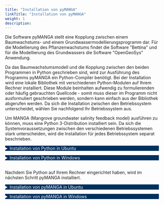 ```yaml
---
title: "Installation von pyMANGA"
linkTitle: "Installation von pyMANGA"
weight: 1
description:
---
```

<head>
<style type="text/css">
<!--
details summary {color: white; background: #00305E; margin-bottom: 1em;}
-->
</style>
</head>


Die Software pyMANGA stellt eine Kopplung zwischen einem Baumwachstums- und einem Grundwassermodellierungsprogramm dar. Für die Modellierung des Pflanzenwachstums findet die Software "Bettina" und für die Modellierung des Grundwassers die Software "OpenGeoSys" Anwendung. 

Da das Baumwachstumsmodell und die Kopplung zwischen den beiden Programmen in Python geschrieben sind, wird zur Ausführung des Programms pyMANGA ein Python-Compiler benötigt. Bei der Installation wird eine lokale Bibliothek mit verschiedenen Python-Modulen auf Ihrem Rechner installiert. Diese Module beinhalten aufwendig zu formulierenden oder häufig gebrauchten Quellcode - somit muss dieser im Programm nicht ausformuliert geschrieben werden, sondern kann einfach aus der Bibliothek abgerufen werden. Da sich die Installation zwischen den Betriebssystem unterscheidet, wählen Sie nachfolgend Ihr Betriebssystem aus.

Um MANGA (Mangrove groundwater salinity feedback model) ausführen zu können, muss eine Python 3-Distribution installiert sein. Da sich die Systemvoraussetzungen zwischen den verschiedenen Betriebssystemen stark unterscheiden, wird die Installation für jedes Betriebssystem separat beschrieben.

<details>
<summary background="coral";
  margin-bottom="1em";>Installation von Python in Ubuntu</summary>
<p>

Ubuntu 18.04 liefert eine erste Installation von (Python 2 und) Python 3 von Haus aus mit. Um zu überprüfen, welche Version sich aktuell auf dem Rechner befindet, kann, nachdem ein neues Terminal-Fenster mit der Tastenkombination **"STRG + Alt + T"** geöffnet wurde, eine Versionsabfrage mit dem Kommando 

	• python3 -V 

erfolgen. Es wird empfohlen das Paket zunächst zu updaten. Um die Version auf den neuesten Stand zu bringen, kann über die Kommandos 

	• sudo apt update
 
und 

	• sudo apt -y upgrade 

das gesamte System geupdated werden - und damit auch das Python 3 Paket.
Die aktualliesierte Version kann erneut über 

	• python3 -V

eingesehen werden.

Falls widererwartens Probleme auftreten, kann über den Befehl

	• sudo apt-get install python3

das Paket (neu)installiert werden.
</p>
</details>


<details>
<summary>Installation von Python in Windows</summary>
<p>

Um **MANGA** (Mangrove groundwater salinity feedback model) ausführen zu können, müssen Sie zunächst sich ein **Interpreter** für die Programmiersprache **Python** besorgen. Ein Beispiel wäre **python<sup>T</sup><sup>M</sup>**. Dazu öffnen Sie Ihren **Browser** und gehen Sie auf die Seite ***Python.org***. Im Auswahlmenü unter ***Download*** finden Sie die aktuelle Release Version für ihr Betriebssystem von **Python** (in dieser Anleitung wird das Vorgehen unter Windows beschrieben, siehe Abbildung 1).

<figure>
<img src="/pictures/Auswahl_Menue_zum_Downloaden_der_Windows_Variante_von_pythonTM.jpg">
<figcaption><font size = "1"><i><b>Abbildung 1:</b> Auswahl Menü zum Downloaden der Windows Variante von python<sup>T</sup><sup>M</sup>.</i></font></figcaption>
</figure><p>

<figure>
<img src="/pictures/zu_waehlender_Link_für_das_Downloaden_von_python-3_7_7.jpg">
<figcaption><font size = "1"><i><b>Abbildung 2:</b> zu wählender Link für das Downloaden von python-3.7.7.</i></font></figcaption>
</figure><p>

Führen Sie die herunter geladene Datei (***python-3.7.7-amd64.exe***) aus, wie eine normale **Windows** **exe** und installieren Sie sie auf Ihren Rechner (siehe Abbildung 3). 

<figure>
<img src="/pictures/Ausfuehrung_der_Windows_exe_von_Python_3_7_7.jpg">
<figcaption><font size = "1"><i><b>Abbildung 3:</b> Ausführung der Windows exe von Python 3.7.7.</i></font></figcaption>
</figure><p>

Damit ist die Installation von **Python** abgeschlossen.

</p>
</details>

<br>
Nachdem Sie Python auf Ihrem Rechner eingerichtet haben, wird im nächsten Schritt pyMANGA installiert. 
</p>

<details>
<summary >Installation von pyMANGA in Ubuntu</summary>
<p>

Um Manga ausführen zu können, müssen ggf. noch nicht in der Python-Bibliothek vorhandene, aber von pyMANGA benötigte Module installiert werden. Da bei Ubuntu auch im Betriebssystem Python eine wichtige Rolle spielt, ist die bereits vorinstallierte Bibliothek sehr umfangreich. Es wird deshalb empfohlen das Programm zunächst zu installieren und ggf. noch fehlende Module nach erster Ausführung des Programms zu installieren - pyMANGA weist sie darauf hin, welche Module benötigt werden.

Um die Software zu downloaden laden Sie sich die aktuelle Version als zip-Datei über diese [Homepage](https://github.com/jbathmann/pyMANGA/ "https://github.com/jbathmann/pyMANGA/") herunter.

<figure>
<img src="/pictures/ubuntu_download.png">
<figcaption><font size = "1"><i><b>Abbildung 1:</b> Download von pyMANGA als zip-Datei</i></font></figcaption>
</figure><p>

Diese zip-Datei muss nun an einem beliebigem Speicherort entpackt werden. Achten Sie darauf, dass sich keine Leerzeichen und keine Umlaute in dem Dateifpad befinden.

Das Programm ist jetzt ausführbar. Öffnen Sie mit der Tastenkombination Strg + Alt + T ein Terminalfenster und navigieren Sie in die Hauptebene des Programms. Alternativ können Sie auch den grafischen Weg wählen, indem Sie über Dateien zu dem Speicherort navigieren. Dort können Sie die Konsole über einen Rechtsklick und in dem sich öffnenden Menü über das Feld "In Terminal öffnen" ein Terminalfenster öffnen, indem Sie sich bereits in der Hauptebene des Programms befinden.

<figure>
<img src="/pictures/ubuntu_Hauptebene_pyMANGA.png">
<figcaption><font size = "1"><i><b>Abbildung 2:</b> Hauptebene von pyMANGA</i></font></figcaption>
</figure><p>

Durch die Eingabe "python main.py" wird das Programm nun gestartet. Falls pyMANGA aufgrund von fehlenden Modulen in der lokalen Python-Bibliothek - wie zu Anfang erwähnt - noch nicht ausgeführt werden kann, wird jeweils eines der fehlenden Pakete in einer Fehlermeldung ausgegeben. Für die Installation von Python-Modulen eignet sich unter anderem pip ("Pip installs Python"). Durch das öffnen eines Terminalfenster (Tastenkombination Strg + Alt + T) und der Eingabe des Befehls

	• sudo apt-get install python3-pip

lässt sich pip installieren.

Um mit pip nun ein Python-Modul in die Bibliothek hinzuzufügen muss folgender Befehl in ein Terminal eingegeben werden:

	• pip3 install Name_des_Moduls

Falls pyMANGA bei einer ersten Ausführung das Python-Modul vtk als fehlend ausgegeben hat, lässt es sich mit folgender Eingabe in die Konsole installieren:

	• pip3 install vtk

Nachdem das fehlende Modul installiert wurde, starten Sie pyMANGA erneut. Sollten jetzt noch weitere Python-Module fehlen, wird pyMANGA wieder eines davon als fehlende Voraussetzung ausgeben. Diesen Schritt wiederholen Sie so lange, bis alle Python-Module installiert sind. Wenn das der Fall ist, sollte pyMANGA einen 13-zeiligen Text ausgeben, von denen die letzte Zeile folgende Fehlermeldung beinhaltet: "Wrong usage of pyMANGA. Type "python main.py -h". Auch wenn Sie zunächst diese Fehlermeldung erhalten bedeutet es, dass pyMANGA richtig installiert und ausgeführt werden kann. Die Berechnung eines ersten Beispiel-Setups wird im Abschnitt Erste Anwendungen von pyMANGA dieses kurzen Tutorials erklärt.

</p>
</details>

<details>
<summary>Installation von pyMANGA in Windows</summary>
<p>

Um **MANGA** auszuführen zu können, müssen noch ein paar Module für den **Python** **Compiler** installiert werden. Dazu müssen Sie die **Eingabeaufforderung** öffnen. Diese finden Sie einfach über die Suche, indem Sie der **„Eingabeaufforderung“** eingeben und per **Mausklick** öffnen. Da es sich bei **MANGA** um ein Zeilenprogramm handelt, spielt sich alles in der **Eingabeaufforderung** ab (siehe Abbildung 1). 

<figure>
<img src="/pictures/oeffnen_der_Eingabeaufforderung.jpg">
<figcaption><font size = "1"><i><b>Abbildung 1:</b> öffnen der Eingabeaufforderung.</i></font></figcaption>
</figure><p>

Nun müssen die folgenden **Module** ***numpy***, ***vtk***, ***lxml*** und ***matplotlib*** installiert werden. Wir beginnen mit dem **Modul** ***numpy***. Geben Sie den aufgezeigten Code in die **Eingabeaufforderung**, um das **Modul** zu installieren (siehe Abbildung 2). 

	• py -3.7 -m pip install numpy								    [1]

<figure>
<img src="/pictures/Beispielhafte_Installation_des_Moduls_numpy.jpg">
<figcaption><font size = "1"><i><b>Abbildung 2:</b> Beispielhafte Installation des Moduls numpy.</i></font></figcaption>
</figure><p>

Führen Sie dies analog für die drei anderen **Module** aus mit dem folgenden Code

	• py -3.7 -m pip install vtk								     [2]
	• py -3.7 -m pip install lxml							  	     [3]
	• py -3.7 -m pip install matplotlib							     [4]

Hinweis: Sollte die **Eingabeaufforderung** eine Wahrung ausgeben, dass ***pip*** nicht aktuell ist, können Sie mit **upgrade** ***pip*** dies aktualisieren. Dies ist aber nicht zwingend erforderlich.

Zur Erklärung was Sie eingegeben haben: ***py*** bedeuten, dass Sie **Python** aufrufen. Dabei ist **-3.7** die Version, die Sie nutzen. Mit ***-m*** wird ein Modul aufgerufen, in diesem Fall ***pip***, welches dazu dient andere **Module** zu installieren. Zum Schluss folgt der **Modul** **Name** vom zu installierendem **Modul**. Nun sind die Vorbereitungen für die Nutzung des **Compilers** abgeschlossen. Als nächsten Schritt müssen Sie, falls es noch nicht geschehen ist, das Programm **MANGA** downloaden. Dazu gehen Sie auf die folgende Internetseite [**Link**](https://github.com/jbathmann/pyMANGA/ "https://github.com/jbathmann/pyMANGA/") und downloaden das Programm als zip Datei und speichern es auf Ihren Rechner (siehe Abbildung 3).

<figure>
<img src="/pictures/Download_von_pyMANGA.jpg">
<figcaption><font size = "1"><i><b>Abbildung 3:</b> Download von pyMANGA.</i></font></figcaption>
</figure><p>

Anschließend entpacken Sie die Datei (***pyMANGA-master.zip***) auf Ihren Desktop. Sie enthält sämtliche Programmbestandteile von **MANGA** unter anderem ***main.py***, welche die Ausführungsdatei darstellt, die zum Ausführen des Programmes aufgerufen werden muss. Dazu muss Sie nun dem **Ordner** öffnen und mit **Rechtsklick** in einem leeren Bereich des **Ordners** die **Eingabeaufforderung** öffnen (siehe Abbildung 4) und den folgenden Code eingeben.

	• py main.py -h										     [5]

Hierbei bedeutet wiederum ***py*** das Python aufgerufen wird, ***main.py*** stellt die Datei dar, die aufgerufen werden soll, und ***-h*** ruft die Hilfe auf.   

<figure>
<img src="/pictures/oeffnen_der_Eingabeaufforderung_im_pyMANGA_Ordner.jpg">
<figcaption><font size = "1"><i><b>Abbildung 4:</b> öffnen der Eingabeaufforderung im pyMANGA Ordner.</i></font></figcaption>
</figure><p>

Hinweis: Die **Eingabeaufforderung** wird im **Ordner** aufgerufen, damit der ***Ordnerpfad*** nicht jedes Mal mit eingegeben werden muss. Unter Windows 10 ist dies nur möglich, wenn Sie sich ***cmd in Kontextmenü hinzufügen.zip*** von der folgenden Internetseite [**Link**](https://www.giga.de/downloads/windows-10/tipps/windows-10-wieder-die-eingabeaufforderung-im-kontextmenue-anzeigen/ "https://www.giga.de/downloads/windows-10/tipps/windows-10-wieder-die- eingabeaufforderung-im-kontextmenue-anzeigen/")  herunterladen und wie auf der Seite beschrieben ausführen. Alternativ ist es möglich in **Eingabeaufforderung**, die Sie in der Windows Suche mit dem **Suchbegriff** **„Eingabeaufforderung“** finden, zu nutzen und den vollständigen Dateipfad anzugeben, der in diesem Beispiel wie folgt lautet ***C:\Users\...\Desktop\pyMANGA-master***. Um Ihren Dateipfad herauszufinden machen Sie einen **Rechtsklick** auf den **Ordner** ***pyMANGA-master*** und gehen Sie auf **Eigenschaften**. Hier finden sich die Angaben zum Ort des Ordners an den Sie noch mit eine \ den **Namen** des **Ordners** anhängen müssen.

<details>
<summary>Installation von pyMANGA in MacOS</summary>
<p>
Hier steht der Inhalt zu MacOS
</p>
</details>
